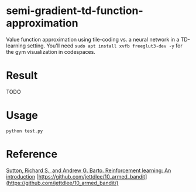 # semi-gradient-td-function-approximation

Value function approximation using tile-coding vs. a neural network in a TD-learning setting.
You'll need `sudo apt install xvfb freeglut3-dev -y` for the gym visualization in codespaces.

# Result

TODO

# Usage

```
python test.py
```

# Reference 

[Sutton, Richard S., and Andrew G. Barto. Reinforcement learning: An introduction](incompleteideas.net/sutton/book/RLbook2020.pdf)
[https://github.com/jettdlee/10_armed_bandit](https://github.com/jettdlee/10_armed_bandit/)